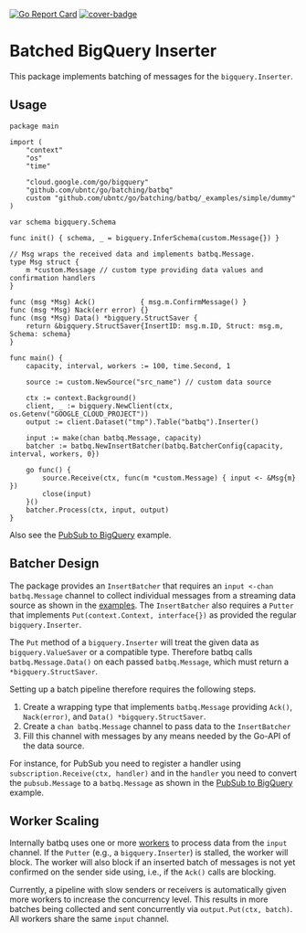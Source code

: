 [![Go Report Card](https://goreportcard.com/badge/github.com/ubntc/go/batcher/batbq)](https://goreportcard.com/report/github.com/ubntc/go/batcher/batbq)
[![cover-badge](https://img.shields.io/badge/coverage-96%25-brightgreen.svg?longCache=true&style=flat)](Makefile#10)

# Batched BigQuery Inserter
This package implements batching of messages for the `bigquery.Inserter`.

## Usage

```golang
package main

import (
	"context"
	"os"
	"time"

	"cloud.google.com/go/bigquery"
	"github.com/ubntc/go/batching/batbq"
	custom "github.com/ubntc/go/batching/batbq/_examples/simple/dummy"
)

var schema bigquery.Schema

func init() { schema, _ = bigquery.InferSchema(custom.Message{}) }

// Msg wraps the received data and implements batbq.Message.
type Msg struct {
	m *custom.Message // custom type providing data values and confirmation handlers
}

func (msg *Msg) Ack()           { msg.m.ConfirmMessage() }
func (msg *Msg) Nack(err error) {}
func (msg *Msg) Data() *bigquery.StructSaver {
	return &bigquery.StructSaver{InsertID: msg.m.ID, Struct: msg.m, Schema: schema}
}

func main() {
	capacity, interval, workers := 100, time.Second, 1

	source := custom.NewSource("src_name") // custom data source

	ctx := context.Background()
	client, _ := bigquery.NewClient(ctx, os.Getenv("GOOGLE_CLOUD_PROJECT"))
	output := client.Dataset("tmp").Table("batbq").Inserter()

	input := make(chan batbq.Message, capacity)
	batcher := batbq.NewInsertBatcher(batbq.BatcherConfig{capacity, interval, workers, 0})

	go func() {
		source.Receive(ctx, func(m *custom.Message) { input <- &Msg{m} })
		close(input)
	}()
	batcher.Process(ctx, input, output)
}

```

Also see the [PubSub to BigQuery](_examples/pubsub-to-bq/main.go) example.


## Batcher Design

The package provides an `InsertBatcher` that requires an `input <-chan batbq.Message` channel to collect
individual messages from a streaming data source as shown in the [examples](./_examples).
The `InsertBatcher` also requires a `Putter` that implements `Put(context.Context, interface{})`
as provided the regular `bigquery.Inserter`.

The `Put` method of a `bigquery.Inserter` will treat the given data as `bigquery.ValueSaver` or a
compatible type. Therefore batbq calls `batbq.Message.Data()` on each passed `batbq.Message`, which
must return a `*bigquery.StructSaver`.

Setting up a batch pipeline therefore requires the following steps.

1. Create a wrapping type that implements `batbq.Message` providing `Ack()`, `Nack(error)`, and `Data() *bigquery.StructSaver`.
2. Create a `chan batbq.Message` channel to pass data to the `InsertBatcher`
3. Fill this channel with messages by any means needed by the Go-API of the data source.

For instance, for PubSub you need to register a handler using `subscription.Receive(ctx, handler)`
and in the `handler` you need to convert the `pubsub.Message` to a `batbq.Message` as shown in the
[PubSub to BigQuery](_examples/pubsub-to-bq/main.go) example.

## Worker Scaling

Internally batbq uses one or more [workers](./worker.go) to process data from the `input` channel. If the `Putter` (e.g., a `bigquery.Inserter`) is stalled, the worker will block.
The worker will also block if an inserted batch of messages is not yet confirmed on the sender side using, i.e., if the `Ack()` calls are blocking.

Currently, a pipeline with slow senders or receivers is automatically given more workers to increase the concurrency level. This results in more batches being collected
and sent concurrently via `output.Put(ctx, batch)`. All workers share the same `input` channel.

